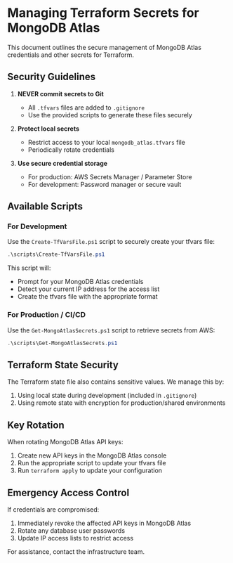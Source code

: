 # Managing Terraform Secrets for MongoDB Atlas

This document outlines the secure management of MongoDB Atlas credentials and other secrets for Terraform.

## Security Guidelines

1. **NEVER commit secrets to Git**
   - All `.tfvars` files are added to `.gitignore`
   - Use the provided scripts to generate these files securely

2. **Protect local secrets**
   - Restrict access to your local `mongodb_atlas.tfvars` file
   - Periodically rotate credentials

3. **Use secure credential storage**
   - For production: AWS Secrets Manager / Parameter Store
   - For development: Password manager or secure vault

## Available Scripts

### For Development

Use the `Create-TfVarsFile.ps1` script to securely create your tfvars file:

```powershell
.\scripts\Create-TfVarsFile.ps1
```

This script will:

- Prompt for your MongoDB Atlas credentials
- Detect your current IP address for the access list
- Create the tfvars file with the appropriate format

### For Production / CI/CD

Use the `Get-MongoAtlasSecrets.ps1` script to retrieve secrets from AWS:

```powershell
.\scripts\Get-MongoAtlasSecrets.ps1
```

## Terraform State Security

The Terraform state file also contains sensitive values. We manage this by:

1. Using local state during development (included in `.gitignore`)
2. Using remote state with encryption for production/shared environments

## Key Rotation

When rotating MongoDB Atlas API keys:

1. Create new API keys in the MongoDB Atlas console
2. Run the appropriate script to update your tfvars file
3. Run `terraform apply` to update your configuration

## Emergency Access Control

If credentials are compromised:

1. Immediately revoke the affected API keys in MongoDB Atlas
2. Rotate any database user passwords
3. Update IP access lists to restrict access

For assistance, contact the infrastructure team.
